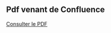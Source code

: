 ## Pdf venant de Confluence

[Consulter le PDF](./../../static/files/RechercheDemande-Analyse_existant.pdf)
